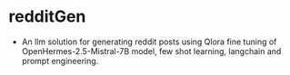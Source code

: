 # redditGen

* An llm solution for generating reddit posts using Qlora fine tuning of OpenHermes-2.5-Mistral-7B model, few shot learning, langchain and prompt engineering.
